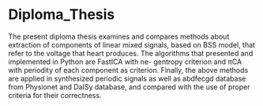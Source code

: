 # Diploma_Thesis

The present diploma thesis examines and compares methods about extraction of
components of linear mixed signals, based on BSS model, that refer to the voltage
that heart produces.
The algorithms that presented and implemented in Python are FastICA with ne-
gentropy criterion and πCA with periodity of each component as criterion.
Finally, the above methods are applied in synthesized periodic signals as well as
abdfecgd database from Physionet and DaISy database, and compared with the
use of proper criteria for their correctness.
